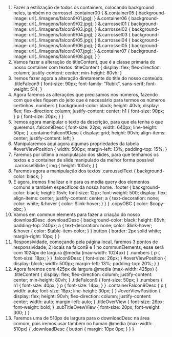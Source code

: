 1. Fazer a estilização de todos os containers, colocando background neles, também no carrossel
.container00 {
  &.container05 {
    background-image: url(../imagens/falcon9/01.jpg);
  }
  &.container06 {
    background-image: url(../imagens/falcon9/02.jpg);
  }
  &.carrossel01 {
    background-image: url(../imagens/falcon9/03.jpg);
  }
  &.carrossel02 {
    background-image: url(../imagens/falcon9/04.jpg);
  }
  &.carrossel03 {
    background-image: url(../imagens/falcon9/05.jpg);
  }
  &.carrossel04 {
    background-image: url(../imagens/falcon9/06.jpg);
  }
  &.carrossel05 {
    background-image: url(../imagens/falcon9/07.jpg);
  }
  &.container07 {
    background-image: url(../imagens/falcon9/08.jpg);
  }
}
2. Vamos fazer a alteração do titleContent, que é a classe primária do nosso container com textos
.titleContent {
  display: flex;
  flex-direction: column;
  justify-content: center;
  min-height: 80vh;
}
3. Iremos fazer agora a alteração diretamente do title do nosso conteúdo.
.titleFalcon9 {
  font-size: 90px;
  font-family: "Rubik", sans-serif;
  font-weight: 514;
}
4. Agora faremos as alterações que precisamos nos números, fazendo com que eles fiquem do jeito que é necessário para termos os números certinhos​
.numbers {
  background-color: black;
  height: 40vh;
  display: flex;
  flex-direction: column;
  justify-content: center;
  h1 {
    font-size: 90px;
  }
  p {
    font-size: 20px;
  }
}
5. Iremos agora manipular o texto da descrição, para que ela tenha o que queremos
.falcon9Desc {
  font-size: 22px;
  width: 640px;
  line-height: 50px;
}
.containerFalcon9Desc {
  display: grid;
  height: 90vh;
  align-items: center;
  justify-content: left;
}
6. Manipularemos aqui agora algumas propriedades da tabela
#overViewPosition {
  width: 500px;
  margin-left: 13%;
  padding-top: 15%;
}
7. Faremos por último a manipulação dos slides, para que tenhamos os textos e o container de slide manipulado da melhor forma possível
.carrosselSlide {
  img {
    height: 100vh;
  }
}
8. Faremos agora a manipulação dos textos
.carousselText {
  background-color: black;
}
9. E agora, iremos finalizar e ir para os media query dos elementos comuns e também específicos da nossa home.
.footer {
  background-color: black;
  height: 15vh;
  font-size: 12px;
  font-weight: 500;
  display: flex;
  align-items: center;
  justify-content: center;
  a {
    text-decoration: none;
    color: white;
    &:hover {
      color: $link-hover;
    }
  }
}
.copyOBC {
  color: $copy-obc;
}
10. Vamos em commun elements para fazer a criação do nosso downloadDesc
.downloadDesc {
  background-color: black;
  height: 85vh;
  padding-top: 240px;
  a {
    text-decoration: none;
    color: $link-hover;
    &:hover {
      color: $table-item-color;
    }
  }
  button {
    border: 2px solid white;
    margin-right: 10px;
  }
}
11. Responsividade, começando pela página local, faremos 3 pontos de responsividade, 2 locais na falcon9 e 1 no communElements, esse será com 1024px de largura
@media (max-width: 1024px) {
  .numbers {
    p {
      font-size: 18px;
    }
  }
  .falcon9Desc {
    font-size: 26px;
  }
  #overViewPosition {
    display: block;
    width: 500px;
    margin-left: 13%;
    padding-top: 20%;
  }
}
12. Agora faremos com 425px de largura
@media (max-width: 425px) {
  .titleContent {
    display: flex;
    flex-direction: column;
    justify-content: center;
    min-height: 80vh;
  }
  .titleFalcon9 {
    font-size: 50px;
  }
  .numbers {
    h1 {
      font-size: 40px;
    }
    p {
      font-size: 14px;
    }
  }
  .containerFalcon9Desc {
    p {
      width: auto;
      font-size: 18px;
      line-height: 30px;
    }
  }
  #overViewPosition {
    display: flex;
    height: 90vh;
    flex-direction: column;
    justify-content: center;
    width: auto;
    margin-left: auto;
  }
  .titleOverView {
    font-size: 26px;
    font-weight: bold;
  }
  .subTitleOvewView {
    font-size: 20px;
    font-weight: 300;
  }
}
13. Faremos uma de 510px de largura para o downloadDesc na área comum, pois iremos usar também no human
@media (max-width: 510px) {
  .downloadDesc {
    button {
      margin: 10px 0px;
    }
  }
}